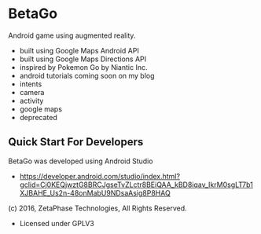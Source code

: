 # BetaGo
Android game using augmented reality.
 - built using Google Maps Android API
 - built using Google Maps Directions API
 - inspired by Pokemon Go by Niantic Inc.
 - android tutorials coming soon on my blog
  - intents
   - camera
   - activity
  - google maps
- deprecated


## Quick Start For Developers

BetaGo was developed using Android Studio
 - https://developer.android.com/studio/index.html?gclid=Cj0KEQjwztG8BRCJgseTvZLctr8BEiQAA_kBD8iqav_IkrM0sgLT7b1XJBAHE_Us2n-48onMabU9NDsaAsig8P8HAQ

(c) 2016, ZetaPhase Technologies, All Rights Reserved.
- Licensed under GPLV3
